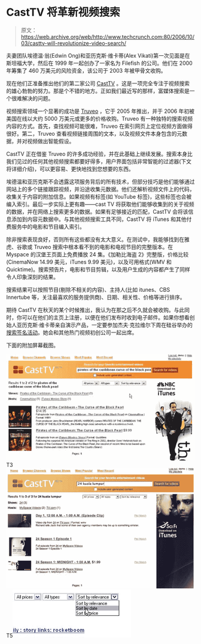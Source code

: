 # CastTV 将革新视频搜索

> 原文：<https://web.archive.org/web/http://www.techcrunch.com:80/2006/10/03/casttv-will-revolutionize-video-search/>

 [](https://web.archive.org/web/20220816002007/http://www.casttv.com/) 夫妻团队埃德温·翁(Edwin Ong)和亚历克斯·维卡蒂(Alex Vikati)第一次见面是在斯坦福大学，然后在 1999 年一起创办了一家名为 Filefish 的公司。他们在 2000 年筹集了 460 万美元的风险资金，该公司于 2003 年被甲骨文收购。

现在他们正准备推出他们的第二家公司 [CastTV](https://web.archive.org/web/20220816002007/http://www.casttv.com/) 。这是一项完全专注于视频搜索的雄心勃勃的努力。那是个不错的地方。正如我们最近写的那样，富媒体搜索是一个很难解决的问题。

视频搜索领域一个显著的成功是 [Truveo](https://web.archive.org/web/20220816002007/http://www.truveo.com/) ，它于 2005 年推出，并于 2006 年初被美国在线以大约 5000 万美元或更多的价格收购。Truveo 有一种独特的搜索视频内容的方式。首先，查找视频可能很难，Truveo 在索引网页上定位视频方面做得很好。第二，Truveo 查看视频链接周围的文本，以及视频文件本身包含的元数据，并对视频做出智能假设。

 CastTV 正在借鉴 Truveo 的许多成功经验，并在此基础上继续发展。搜索本身比我们见过的任何其他视频搜索都要好得多，用户界面包括非常智能的过滤器(下文将详细介绍)，可以更容易、更快地找到您想要的东西。

埃德温和亚历克斯不会透露这项服务背后的所有技术，但部分技巧是他们能够通过网站上的多个链接跟踪视频，并沿途收集元数据。他们还解析视频文件上的代码，收集关于内容的附加信息。如果视频有标签(如 YouTube 标签)，这些标签也会被编入索引。最后一步实际上更有趣——cast TV 将获取他们能够收集到的关于视频的数据，并在网络上搜索更多的数据。如果有足够接近的匹配，CastTV 会将该信息添加到内容元数据中。与其他视频搜索工具不同，CastTV 将 iTunes 和其他付费服务中的电影和节目编入索引。

除非搜索表现良好，否则所有这些都没有太大意义。在测试中，我能够找到在雅虎、谷歌或 Truveo 搜索中根本看不到的电影和电视节目的完整版本。在 Myspace 的汉堡王页面上免费播放 24 集。《加勒比海盗 2》完整版，价格比较(CinemaNow 14.99 美元，iTunes 9.99 美元)，以及可用格式(WMV 和 Quicktime)。搜索预告片，电影和节目剪辑，以及用户生成的内容都产生了同样令人印象深刻的结果。

搜索结果可以按照节目(剔除不相关的内容)、主持人(比如 itunes、CBS Innertube 等，关注最喜欢的服务提供商)、日期、相关性、价格等进行排序。

期待 CastTV 在秋天的某个时候推出，我认为在那之后不久就会被收购。与此同时，你可以在他们的主页上注册，以便在他们发布时收到电子邮件。如果你想看创始人亚历克斯·维卡蒂亲自演示产品，一定要参加杰夫·克拉维尔下周在硅谷举办的[搜索签名活动](https://web.archive.org/web/20220816002007/http://blog.softtechvc.com/2006/09/sdforum_search__1.html)。她会和其他热门视频初创公司一起出席。

下面的附加屏幕截图。

![](img/11d65e03d0eefc0936c83bf6e4c98493.png)T3![](img/af1f777811e204664202d4ea91be53f6.png)T5![](img/e69f58be33fec4b5e9bbf5a668915168.png)